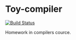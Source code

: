 # Toy-compiler

[![Build Status](https://travis-ci.org/Martoon-00/toy-compiler.svg?branch=master)](https://travis-ci.org/Martoon-00/toy-compiler)

Homework in compilers cource.
